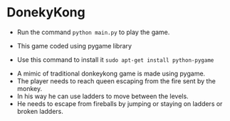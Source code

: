# DonekyKong
- Run the command ```python main.py``` to play the game.

- This game coded using pygame library

- Use this command to install it ```sudo apt-get install python-pygame```

* A mimic of traditional donkeykong  game is made using pygame.
* The player needs to reach queen escaping from the fire sent by the monkey.
* In his way he can use ladders to move between the levels.
* He needs to escape from fireballs by jumping or staying on ladders or broken ladders.
